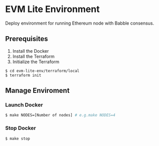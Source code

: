 # EVM Lite Environment
Deploy environment for running Ethereum node with Babble consensus.

## Prerequisites
1. Install the Docker
2. Install the Terraform
3. Initialize the Terraform
```shell
$ cd evm-lite-env/terraform/local
$ terraform init
```

## Manage Enviroment

### Launch Docker
```bash
$ make NODES=[Number of nodes] # e.g.make NODES=4
```

### Stop Docker
```bash
$ make stop
```
